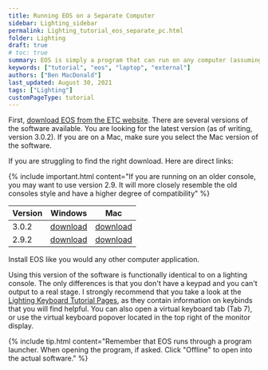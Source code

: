 ```yaml
---
title: Running EOS on a Separate Computer
sidebar: Lighting_sidebar
permalink: Lighting_tutorial_eos_separate_pc.html
folder: Lighting
draft: true
# toc: true
summary: EOS is simply a program that can run on any computer (assuming you have permission to download and install apps on it)
keywords: ["tutorial", "eos", "laptop", "external"]
authors: ["Ben MacDonald"]
last_updated: August 30, 2021
tags: ["Lighting"]
customPageType: tutorial
---
```


First, [download EOS from the ETC website](https://www.etcconnect.com/Products/Consoles/Eos-Family/Eos-Ti/Software.aspx). There are several versions of the software available. You are looking for the latest version (as of writing, version 3.0.2). If you are on a Mac, make sure you select the Mac version of the software.

If you are struggling to find the right download. Here are direct links:

{% include important.html content="If you are running on an older console, you may want to use version 2.9. It will more closely resemble the old consoles style and have a higher degree of compatibility" %}

| Version | Windows                                                                           | Mac                                                                               |
|---------|-----------------------------------------------------------------------------------|-----------------------------------------------------------------------------------|
| 3.0.2   | [download](https://www.etcconnect.com/WorkArea/DownloadAsset.aspx?id=10737506772) | [download](https://www.etcconnect.com/WorkArea/DownloadAsset.aspx?id=10737506773) |
| 2.9.2   | [download](https://www.etcconnect.com/WorkArea/DownloadAsset.aspx?id=10737504265) | [download](https://www.etcconnect.com/WorkArea/DownloadAsset.aspx?id=10737504264) |

Install EOS like you would any other computer application.

Using this version of the software is functionally identical to on a lighting console. The only differences is that you don't have a keypad and you can't output to a real stage. I strongly recommend that you take a look at the [Lighting Keyboard Tutorial Pages](./Lighting_keyboard_buttons_info.html), as they contain information on keybinds that you will find helpful. You can also open a virtual keyboard tab (Tab 7), or use the virtual keyboard popover located in the top right of the monitor display. 

{% include tip.html content="Remember that EOS runs through a program launcher. When opening the program, if asked. Click \"Offline\" to open into the actual software." %}
